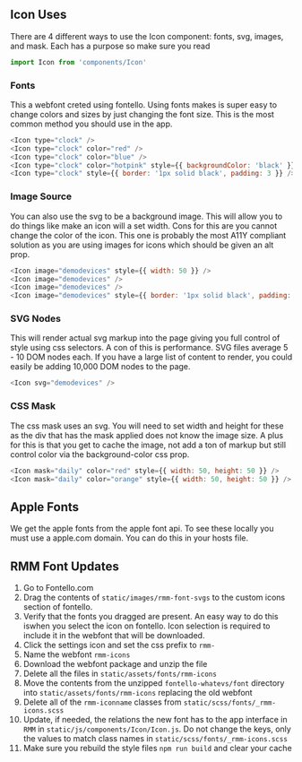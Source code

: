 ## Icon Uses

There are 4 different ways to use the Icon component: fonts, svg, images, and mask.  Each has a purpose so make sure you read

```javascript
import Icon from 'components/Icon'
```

### Fonts

This a webfont creted  using fontello.  Using fonts makes is super easy to change colors and sizes by just changing the font size. This is the most common method you should use in the app.

```javascript
<Icon type="clock" />
<Icon type="clock" color="red" />
<Icon type="clock" color="blue" />
<Icon type="clock" color="hotpink" style={{ backgroundColor: 'black' }} />
<Icon type="clock" style={{ border: '1px solid black', padding: 3 }} />
```

### Image Source

You can also use the svg to be a background image.  This will allow you to do things like make an icon will a set width.  Cons for this are you cannot change the color of the icon.  This one is probably the most A11Y compliant solution as you are using images for icons which should be given an alt prop.

```javascript
<Icon image="demodevices" style={{ width: 50 }} />
<Icon image="demodevices" />
<Icon image="demodevices" />
<Icon image="demodevices" style={{ border: '1px solid black', padding: 3 }} />
```

### SVG Nodes

This will render actual svg markup into the page giving you full control of style using css selectors. A con of this is performance.  SVG files average 5 - 10 DOM nodes each.  If you have a large list of content to render, you could easily be adding 10,000 DOM nodes to the page.

```javascript
<Icon svg="demodevices" />
```

### CSS Mask

The css mask uses an svg.  You will need to set width and height for these as the div that has the mask applied does not know the image size.  A plus for this is that you get to cache the image, not add a ton of markup but still control color via the background-color css prop.

```javascript
<Icon mask="daily" color="red" style={{ width: 50, height: 50 }} />
<Icon mask="daily" color="orange" style={{ width: 50, height: 50 }} />
```

## Apple Fonts

We get the apple fonts from the apple font api.  To see these locally you must use a apple.com domain.  You can do this in your hosts file.

## RMM Font Updates

1. Go to Fontello.com
2. Drag the contents of `static/images/rmm-font-svgs` to the custom icons section of fontello.
2. Verify that the fonts you dragged are present.  An easy way to do this iswhen you select the icon on fontello.  Icon selection is required to include it in the webfont that will be downloaded.
3. Click the settings icon and set the css prefix to `rmm-`
4. Name the webfont `rmm-icons`
5. Download the webfont package and unzip the file
6. Delete all the files in `static/assets/fonts/rmm-icons`
7. Move the contents from the unzipped `fontello-whatevs/font` directory into `static/assets/fonts/rmm-icons` replacing the old webfont
8. Delete all of the `rmm-iconname` classes from `static/scss/fonts/_rmm-icons.scss`
12. Update, if needed, the relations the new font has to the app interface in `RMM` in `static/js/components/Icon/Icon.js`.  Do not change the keys, only the values to match class names in `static/scss/fonts/_rmm-icons.scss`
13. Make sure you rebuild the style files `npm run build` and clear your cache

